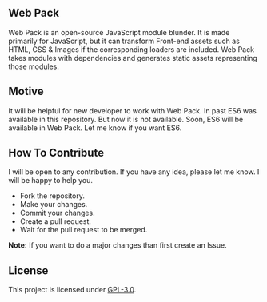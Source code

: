 ## Web Pack
Web Pack is an open-source JavaScript module blunder. It is made primarily for JavaScript, but it can transform Front-end assets such as HTML, CSS & Images if the corresponding loaders are included. Web Pack takes modules with dependencies and generates static assets representing those modules.

## Motive
It will be helpful for new developer to work with Web Pack. In past ES6 was available in this repository. But now it is not available. Soon, ES6 will be available in Web Pack. Let me know if you want ES6.

## How To Contribute
I will be open to any contribution. If you have any idea, please let me know. I will be happy to help you.
- Fork the repository.
- Make your changes.
- Commit your changes.
- Create a pull request.
- Wait for the pull request to be merged.

**Note:** If you want to do a major changes than first create an Issue.

## License
This project is licensed under [GPL-3.0](https://github.com/mrhrifat/webpack/blob/master/LICENSE.md).



